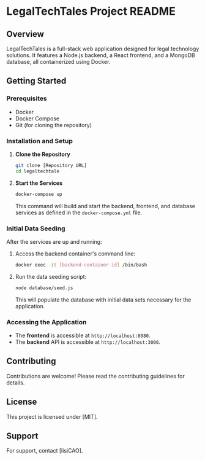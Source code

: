 # LegalTechTales Project README

## Overview

LegalTechTales is a full-stack web application designed for legal technology solutions. It features a Node.js backend, a React frontend, and a MongoDB database, all containerized using Docker.

## Getting Started

### Prerequisites

- Docker
- Docker Compose
- Git (for cloning the repository)

### Installation and Setup

1. **Clone the Repository**
   ```bash
   git clone [Repository URL]
   cd legaltechtale
   ```

2. **Start the Services**
   ```bash
   docker-compose up
   ```

   This command will build and start the backend, frontend, and database services as defined in the `docker-compose.yml` file.

### Initial Data Seeding

After the services are up and running:

1. Access the backend container's command line:
   ```bash
   docker exec -it [backend-container-id] /bin/bash
   ```

2. Run the data seeding script:
   ```bash
   node database/seed.js
   ```

   This will populate the database with initial data sets necessary for the application.

### Accessing the Application

- The **frontend** is accessible at `http://localhost:8080`.
- The **backend** API is accessible at `http://localhost:3000`.

## Contributing

Contributions are welcome! Please read the contributing guidelines for details.

## License

This project is licensed under [MIT].

## Support

For support, contact [lisiCAO].

